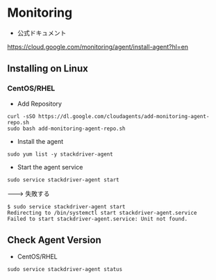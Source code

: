 # Monitoring

+ 公式ドキュメント

https://cloud.google.com/monitoring/agent/install-agent?hl=en

## Installing on Linux

### CentOS/RHEL

+ Add Repository

```
curl -sSO https://dl.google.com/cloudagents/add-monitoring-agent-repo.sh
sudo bash add-monitoring-agent-repo.sh
```

+ Install the agent

```
sudo yum list -y stackdriver-agent
```

+ Start the agent service

```
sudo service stackdriver-agent start
```



---> 失敗する

```
$ sudo service stackdriver-agent start
Redirecting to /bin/systemctl start stackdriver-agent.service
Failed to start stackdriver-agent.service: Unit not found.
```



## Check Agent Version

+ CentOS/RHEL

```
sudo service stackdriver-agent status
```
